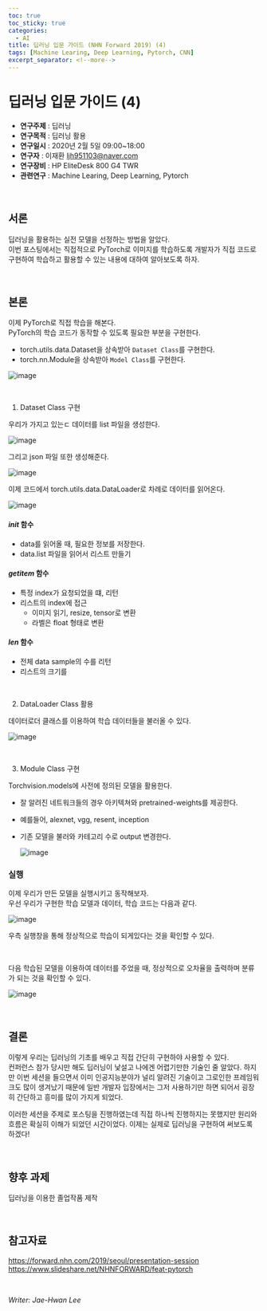 ```yaml
---
toc: true
toc_sticky: true
categories:
  - AI
title: 딥러닝 입문 가이드 (NHN Forward 2019) (4)
tags: [Machine Learing, Deep Learning, Pytorch, CNN]
excerpt_separator: <!--more-->
---
```


# 딥러닝 입문 가이드 (4)
<!--more-->
* **연구주제** : 딥러닝
* **연구목적** : 딥러닝 활용
* **연구일시** : 2020년 2월 5일 09:00~18:00
* **연구자** : 이재환 <ljh951103@naver.com>
* **연구장비** : HP EliteDesk 800 G4 TWR
* **관련연구** : Machine Learing, Deep Learning, Pytorch

<br/>

## 서론

딥러닝을 활용하는 실전 모델을 선정하는 방법을 알았다.  
이번 포스팅에서는 직접적으로 PyTorch로 이미지를 학습하도록 개발자가 직접 코드로 구현하여 학습하고 활용할 수 있는 내용에 대하여 알아보도록 하자.

<br/>

## 본론

이제 PyTorch로 직접 학습을 해본다.  
PyTorch의 학습 코드가 동작할 수 있도록 필요한 부분을 구현한다.

- torch.utils.data.Dataset을 상속받아 `Dataset Class`를 구현한다.
- torch.nn.Module을 상속받아 `Model Class`를 구현한다.

![image](https://user-images.githubusercontent.com/57826388/73760135-4bd09b00-47b0-11ea-969a-a794f91f73f1.png)

<br/>

1. Dataset Class 구현

우리가 가지고 있는ㄷ 데이터를 list 파일을 생성한다.

![image](https://user-images.githubusercontent.com/57826388/73760281-76baef00-47b0-11ea-9a59-48ab613bcacc.png)

그리고 json 파일 또한 생성해준다.

![image](https://user-images.githubusercontent.com/57826388/73760367-905c3680-47b0-11ea-99d8-55691e7f06b3.png)

이제 코드에서 torch.utils.data.DataLoader로 차례로 데이터를 읽어온다.

![image](https://user-images.githubusercontent.com/57826388/73760483-b8e43080-47b0-11ea-9af0-032f9b604f58.png)

#### _init_ 함수

- data를 읽어올 때, 필요한 정보를 저장한다.
- data.list 파일을 읽어서 리스트 만들기

#### _getitem_ 함수

- 특정 index가 요청되었을 떄, 리턴
- 리스트의 index에 접근  
  - 이미지 읽기, resize, tensor로 변환
  - 라벨은 float 형태로 변환

#### _len_ 함수

- 전체 data sample의 수를 리턴
- 리스트의 크기를 

<br/>

2. DataLoader Class 활용

데이터로더 클래스를 이용하여 학습 데이터들을 불러올 수 있다. 

![image](https://user-images.githubusercontent.com/57826388/73760997-8850c680-47b1-11ea-8a82-adeda39a53d6.png)

<br/>

3. Module Class 구현

Torchvision.models에 사전에 정의된 모델을 활용한다.

- 잘 알려진 네트워크들의 경우 아키텍쳐와 pretrained-weights를 제공한다.
- 예를들어, alexnet, vgg, resent, inception
- 기존 모델을 불러와 카테고리 수로 output 변경한다.
  
  ![image](https://user-images.githubusercontent.com/57826388/73761548-5c821080-47b2-11ea-9e30-d72558b8fde9.png)

### **실행**

이제 우리가 만든 모델을 실행시키고 동작해보자.  
우선 우리가 구현한 학습 모델과 데이터, 학습 코드는 다음과 같다.

![image](https://user-images.githubusercontent.com/57826388/73761741-981cda80-47b2-11ea-88f5-8c74f5482430.png)

우측 실행창을 통해 정상적으로 학습이 되게있다는 것을 확인할 수 있다.  

<br/>

다음 학습된 모델을 이용하여 데이터를 주었을 때, 정상적으로 오차율을 출력하며 분류가 되는 것을 확인할 수 있다.

![image](https://user-images.githubusercontent.com/57826388/73762481-9b649600-47b3-11ea-9400-a34357c8ec61.png)

<br/>

## 결론

이렇게 우리는 딥러닝의 기초를 배우고 직접 간단히 구현하야 사용할 수 있다.  
컨퍼런스 참가 당시만 해도 딥러닝이 낯설고 나에겐 어렵기만한 기술인 줄 알았다. 하지만 이번 세션을 들으면서 이미 인공지능분야가 널리 알려진 기술이고 그로인한 프레임워크도 많이 생겨났기 때문에 일반 개발자 입장에서는 그저 사용하기만 하면 되어서 굉장히 간단하고 흥미를 많이 가지게 되었다.  

이러한 세션을 주제로 포스팅을 진행하였는데 직접 하나씩 진행하지는 못했지만 원리와 흐름은 확실히 이해가 되었던 시간이었다. 이제는 실제로 딥러닝을 구현하여 써보도록 하겠다!

<br/>

## 향후 과제

딥러닝을 이용한 졸업작품 제작

<br/>

## 참고자료

<https://forward.nhn.com/2019/seoul/presentation-session>  
<https://www.slideshare.net/NHNFORWARD/feat-pytorch>

<br/>

*Writer: Jae-Hwan Lee*


